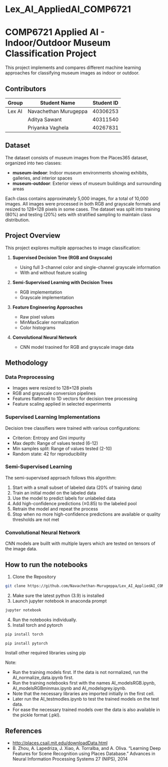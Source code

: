 # Lex_AI_AppliedAI_COMP6721
# COMP6721 Applied AI - Indoor/Outdoor Museum Classification Project

This project implements and compares different machine learning approaches for classifying museum images as indoor or outdoor.

## Contributors
| Group     | Student Name   | Student ID |
|-----------|---------------|------------|
| Lex AI    | Navachethan Murugeppa    | 40306253   |
|           | Aditya Sawant    | 40311540   |
|           | Priyanka Vaghela  | 40267831   |

## Dataset

The dataset consists of museum images from the Places365 dataset, organized into two classes:

- **museum-indoor**: Indoor museum environments showing exhibits, galleries, and interior spaces
- **museum-outdoor**: Exterior views of museum buildings and surrounding areas

Each class contains approximately 5,000 images, for a total of 10,000 images. All images were processed in both RGB and grayscale formats and resized to 128×128 pixels in some cases. The dataset was split into training (80%) and testing (20%) sets with stratified sampling to maintain class distribution.

## Project Overview

This project explores multiple approaches to image classification:

1. **Supervised Decision Tree (RGB and Grayscale)**
   - Using full 3-channel color and single-channel grayscale information
   - With and without feature scaling

2. **Semi-Supervised Learning with Decision Trees**
   - RGB implementation 
   - Grayscale implementation 

3. **Feature Engineering Approaches**
   - Raw pixel values
   - MinMaxScaler normalization
   - Color histograms

4. **Convolutional Neural Network**
   - CNN model traoined for RGB and grayscale image data 

## Methodology

### Data Preprocessing
- Images were resized to 128×128 pixels
- RGB and grayscale conversion pipelines
- Features flattened to 1D vectors for decision tree processing
- Feature scaling applied in selected experiments

### Supervised Learning Implementations
Decision tree classifiers were trained with various configurations:
- Criterion: Entropy and Gini impurity
- Max depth: Range of values tested (6-12)
- Min samples split: Range of values tested (2-10)
- Random state: 42 for reproducibility

### Semi-Supervised Learning
The semi-supervised approach follows this algorithm:
1. Start with a small subset of labeled data (20% of training data)
2. Train an initial model on the labeled data
3. Use the model to predict labels for unlabeled data
4. Add high-confidence predictions (≥0.85) to the labeled pool
5. Retrain the model and repeat the process
6. Stop when no more high-confidence predictions are available or quality thresholds are not met

### Convolutional Neural Network
CNN models are buillt with multiple layers which are tested on tensors of the image data.

## How to run the notebooks
1. Clone the Repository
```bash
git clone https://github.com/Navachethan-Murugeppa/Lex_AI_AppliedAI_COMP6721.git
```
2. Make sure the latest python (3.9) is installed
3. Launch jupyter notebook in anaconda prompt
```bash
jupyter notebook
```
4. Run the notebooks individually.
5. Install torch and pytorch
```bash
pip install torch
```
```bash
pip install pytorch
```
Install other required libraries using pip

Note:
- Run the training models first. If the data is not normalized, run the AI_normalize_data.ipynb first.
- Run the training notebooks first with the names AI_modelsRGB.ipynb, AI_modelsRGBminmax.ipynb and AI_modelsgrey.ipynb.
- Note that the necessary libraries are imported initially in the first cell.
- Later run the AI_testmodles.ipynb to test the trained models on the test data.
- For ease the necessary trained models over the data is also available in the pickle format (.pkl).




## References
- http://places.csail.mit.edu/downloadData.html
- B. Zhou, A. Lapedriza, J. Xiao, A. Torralba, and A. Oliva. “Learning Deep Features for Scene Recognition using Places Database.” Advances in Neural Information Processing Systems 27 (NIPS), 2014

